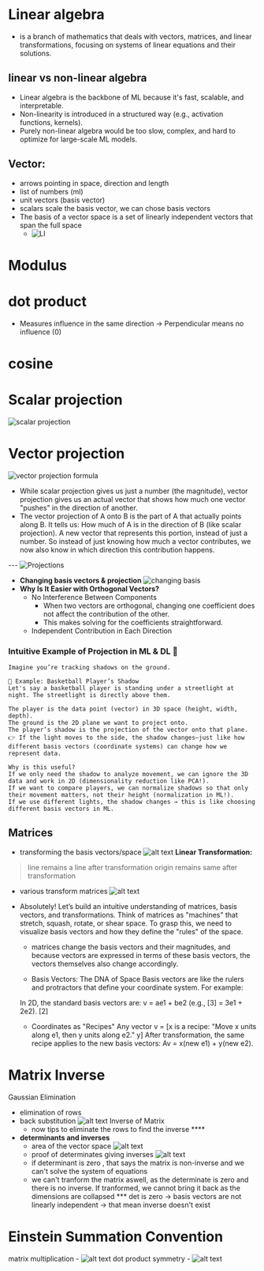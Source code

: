 # Linear algebra 
- is a branch of mathematics that deals with vectors, matrices, and linear transformations, focusing on systems of linear equations and their solutions.

## linear vs non-linear algebra
- Linear algebra is the backbone of ML because it's fast, scalable, and interpretable.
- Non-linearity is introduced in a structured way (e.g., activation functions, kernels).
- Purely non-linear algebra would be too slow, complex, and hard to optimize for large-scale ML models.


## Vector:
- arrows pointing in space, direction and length
- list of numbers (ml)
- unit vectors (basis vector)
- scalars scale the basis vector, we can chose basis vectors
- The basis of a vector space is a set of linearly independent vectors that span the full space
  - ![LI](image-4.png)

# Modulus

# dot product
- Measures influence in the same direction → Perpendicular means no influence (0)

# cosine

# Scalar projection
![scalar projection](image.png)

# Vector projection
![vector projection formula](image-1.png)

- While scalar projection gives us just a number (the magnitude), vector projection gives us an actual vector that shows how much one vector "pushes" in the direction of another.
- The vector projection of A onto B is the part of A that actually points along B. It tells us:
How much of A is in the direction of B (like scalar projection).
A new vector that represents this portion, instead of just a number.
So instead of just knowing how much a vector contributes, we now also know in which direction this contribution happens.

--- ![Projections](image-2.png)

- **Changing basis vectors & projection**
  ![changing basis](image-3.png)
- **Why Is It Easier with Orthogonal Vectors?**
    - No Interference Between Components
        - When two vectors are orthogonal, changing one coefficient does not affect the contribution of the other.
        - This makes solving for the coefficients straightforward.
    - Independent Contribution in Each Direction



### Intuitive Example of Projection in ML & DL 🚀
    Imagine you’re tracking shadows on the ground.

    🏀 Example: Basketball Player’s Shadow
    Let's say a basketball player is standing under a streetlight at night. The streetlight is directly above them.

    The player is the data point (vector) in 3D space (height, width, depth).
    The ground is the 2D plane we want to project onto.
    The player’s shadow is the projection of the vector onto that plane.
    👉 If the light moves to the side, the shadow changes—just like how different basis vectors (coordinate systems) can change how we represent data.

    Why is this useful?
    If we only need the shadow to analyze movement, we can ignore the 3D data and work in 2D (dimensionality reduction like PCA!).
    If we want to compare players, we can normalize shadows so that only their movement matters, not their height (normalization in ML!).
    If we use different lights, the shadow changes → this is like choosing different basis vectors in ML.

## Matrices
 - transforming the basis vectors/space ![alt text](image-5.png)
 **Linear Transformation:**
 > line remains a line after transformation
 > origin remains same after transformation
 - various transform matrices ![alt text](image-6.png)
 - Absolutely! Let’s build an intuitive understanding of matrices, basis vectors, and transformations. Think of matrices as "machines" that stretch, squash, rotate, or shear space. To grasp this, we need to visualize basis vectors and how they define the "rules" of the space.
    - matrices change the basis vectors and their magnitudes, and because vectors are expressed in terms of these basis vectors, the vectors themselves also change accordingly.

    - Basis Vectors: The DNA of Space
    Basis vectors are like the rulers and protractors that define your coordinate system. For example:

    In 2D, the standard basis vectors are:
    v = ae1 + be2 (e.g., [3] = 3e1 + 2e2).
                         [2]

    - Coordinates as "Recipes"
    Any vector v = [x  is a recipe: "Move x units along e1, then y units along e2."
                    y] 
    After transformation, the same recipe applies to the new basis vectors:
    Av = x(new e1) + y(new e2).

# Matrix Inverse
  Gaussian Elimination
  - elimination of rows
  - back substitution
  ![alt text](image-7.png)
  Inverse of Matrix 
    - now tips to eliminate the rows to find the inverse ****
  - **determinants and inverses**
    - area of the vector space ![alt text](image-8.png)
    - proof of determinates giving inverses ![alt text](image-9.png)
    - if determinant is zero , that says the matrix is non-inverse and we can't solve the system of equations
    - we can't tranform the matrix aswell, as the determinate is zero and there is no inverse. If tranformed, we cannot bring it back as the dimensions are collapsed
    *** det is zero -> basis vectors are not linearly independent -> that mean inverse doesn't exist

# Einstein Summation Convention
  matrix multiplication - ![alt text](image-10.png)
  dot product symmetry  - ![alt text](image-11.png)